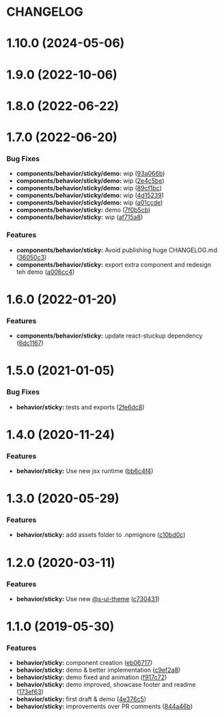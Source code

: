 # CHANGELOG

# 1.10.0 (2024-05-06)



# 1.9.0 (2022-10-06)



# 1.8.0 (2022-06-22)



# 1.7.0 (2022-06-20)


### Bug Fixes

* **components/behavior/sticky/demo:** wip ([93a066b](https://github.com/SUI-Components/sui-components/commit/93a066bdcc3898111ddbf8f8b6c7b97c5fbcd515))
* **components/behavior/sticky/demo:** wip ([2e4c5be](https://github.com/SUI-Components/sui-components/commit/2e4c5be82e5c51dee95c53d458c19addbb78173a))
* **components/behavior/sticky/demo:** wip ([89cf1bc](https://github.com/SUI-Components/sui-components/commit/89cf1bceb5518a2d19663875aa3e714a7ce0a1ce))
* **components/behavior/sticky/demo:** wip ([4d15239](https://github.com/SUI-Components/sui-components/commit/4d152391cb533f62c70097a6da6729671441d2fc))
* **components/behavior/sticky/demo:** wip ([a01ccde](https://github.com/SUI-Components/sui-components/commit/a01ccdec40bcd6b68f1d3216494b69572988d387))
* **components/behavior/sticky:** demo ([7f0b5cb](https://github.com/SUI-Components/sui-components/commit/7f0b5cb2b5cff7158cbd96141a13a7ef635b60b2))
* **components/behavior/sticky:** wip ([af715a8](https://github.com/SUI-Components/sui-components/commit/af715a809a90640444c7577b2dcc86b93329860e))


### Features

* **components/behavior/sticky:** Avoid publishing huge CHANGELOG.md ([36050c3](https://github.com/SUI-Components/sui-components/commit/36050c398587827839a9ca7f56849dbf85a1afd0))
* **components/behavior/sticky:** export extra component and redesign teh demo ([a006cc4](https://github.com/SUI-Components/sui-components/commit/a006cc49217c29378218d527788e7a643bdebf71))



# 1.6.0 (2022-01-20)


### Features

* **components/behavior/sticky:** update react-stuckup dependency ([6dc1167](https://github.com/SUI-Components/sui-components/commit/6dc1167eeee7312866e0046849ae9a5d8d58229b))



# 1.5.0 (2021-01-05)


### Bug Fixes

* **behavior/sticky:** tests and exports ([2fe6dc8](https://github.com/SUI-Components/sui-components/commit/2fe6dc8e1525bbbe5de30638ae03fef67b8a3bdd))



# 1.4.0 (2020-11-24)


### Features

* **behavior/sticky:** Use new jsx runtime ([bb6c4f4](https://github.com/SUI-Components/sui-components/commit/bb6c4f438a405f75916980f09189c91648df1942))



# 1.3.0 (2020-05-29)


### Features

* **behavior/sticky:** add assets folder to .npmignore ([c10bd0c](https://github.com/SUI-Components/sui-components/commit/c10bd0cbac6b0c56a58fef846fa07abd0d8ba626))



# 1.2.0 (2020-03-11)


### Features

* **behavior/sticky:** Use new [@s-ui-theme](https://github.com/s-ui-theme) ([c730431](https://github.com/SUI-Components/sui-components/commit/c73043175c8b6595c2dccc8c03bfc77c9ce17d82))



# 1.1.0 (2019-05-30)


### Features

* **behavior/sticky:** component creation ([eb06717](https://github.com/SUI-Components/sui-components/commit/eb067173709451ef5feab8681fec22528567512f))
* **behavior/sticky:** demo & better implementation ([c9ef2a8](https://github.com/SUI-Components/sui-components/commit/c9ef2a8dfd9a62d4915a8dc3d38270f07131e460))
* **behavior/sticky:** demo fixed and animation ([f917c72](https://github.com/SUI-Components/sui-components/commit/f917c72b8cff4859ab87b00c7096538cf48d2a4c))
* **behavior/sticky:** demo improved, showcase footer and readme ([173ef63](https://github.com/SUI-Components/sui-components/commit/173ef63dbe408aa369a47ceebc4164fa92216ca4))
* **behavior/sticky:** first draft & demo ([4e376c5](https://github.com/SUI-Components/sui-components/commit/4e376c5afd18a9184f07bf59b73d9291f918086f))
* **behavior/sticky:** improvements over PR comments ([844a46b](https://github.com/SUI-Components/sui-components/commit/844a46b4283b2bd13ec75d497a39af3b69e90865))
